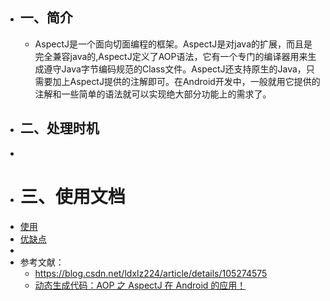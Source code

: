- ## 一、简介
	- AspectJ是一个面向切面编程的框架。AspectJ是对java的扩展，而且是完全兼容java的,AspectJ定义了AOP语法，它有一个专门的编译器用来生成遵守Java字节编码规范的Class文件。AspectJ还支持原生的Java，只需要加上AspectJ提供的注解即可。在Android开发中，一般就用它提供的注解和一些简单的语法就可以实现绝大部分功能上的需求了。
- ## 二、处理时机
-
- # 三、使用文档
- [使用](https://juejin.cn/post/7067128525929021471)
- [优缺点](https://cloud.tencent.com/developer/article/2028027)
-
- 参考文献：
	- https://blog.csdn.net/ldxlz224/article/details/105274575
	- [动态生成代码：AOP 之 AspectJ 在 Android 的应用！](https://blog.csdn.net/plokmju88/article/details/119583286)